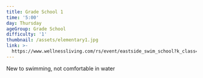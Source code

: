 ```yaml
---
title: Grade School 1
time: '5:00'
day: Thursday
ageGroup: Grade School
difficulty: '1'
thumbnail: /assets/elementary1.jpg
link: >-
  https://www.wellnessliving.com/rs/event/eastside_swim_school?k_class=93276&k_class_tab=10908
---
```

New to swimming, not comfortable in water
